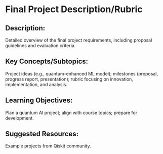 # Final Project Description/Rubric


## Description: 
Detailed overview of the final project requirements, including proposal guidelines and evaluation criteria.
## Key Concepts/Subtopics: 
Project ideas (e.g., quantum-enhanced ML model); milestones (proposal, progress report, presentation); rubric focusing on innovation, implementation, and analysis.
## Learning Objectives: 
Plan a quantum AI project; align with course topics; prepare for development.
## Suggested Resources: 
Example projects from Qiskit community.
